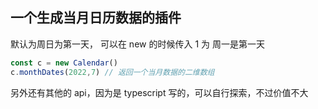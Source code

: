## 一个生成当月日历数据的插件


默认为周日为第一天， 可以在 new 的时候传入 1 为 周一是第一天

```js
const c = new Calendar()
c.monthDates(2022,7) // 返回一个当月数据的二维数组
```

另外还有其他的 api，因为是 typescript 写的，可以自行探索，不过价值不大
